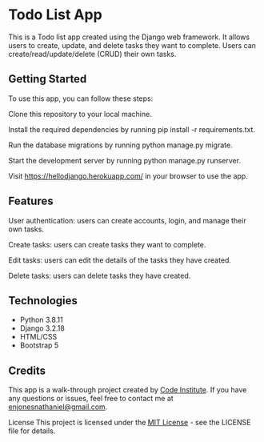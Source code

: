 # Todo List App
This is a Todo list app created using the Django web framework. It allows users to create, update, and delete tasks they want to complete. Users can create/read/update/delete (CRUD) their own tasks.

## Getting Started
To use this app, you can follow these steps:

Clone this repository to your local machine.

Install the required dependencies by running pip install -r requirements.txt.

Run the database migrations by running python manage.py migrate.

Start the development server by running python manage.py runserver.

Visit https://hellodjango.herokuapp.com/ in your browser to use the app.

## Features
User authentication: users can create accounts, login, and manage their own tasks.

Create tasks: users can create tasks they want to complete.

Edit tasks: users can edit the details of the tasks they have created.

Delete tasks: users can delete tasks they have created.

## Technologies

* Python 3.8.11
* Django 3.2.18
* HTML/CSS
* Bootstrap 5


## Credits
This app is a walk-through project created by <a href="https://codeinstitute.net/">Code Institute</a>. If you have any questions or issues, feel free to contact me at enjonesnathaniel@gmail.com.

License
This project is licensed under the <a href="https://opensource.org/licenses/MIT">MIT License</a> - see the LICENSE file for details.
